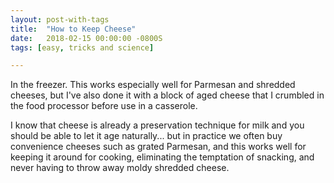 ```yaml
---
layout: post-with-tags
title:  "How to Keep Cheese"
date:   2018-02-15 00:00:00 -0800S
tags: [easy, tricks and science]

---
```


In the freezer. This works especially well for Parmesan and shredded cheeses, but I've also done it with a block of aged cheese that I crumbled in the food processor before use in a casserole.  

I know that cheese is already a preservation technique for milk and you should be able to let it age naturally... but in practice we often buy convenience cheeses such as grated Parmesan, and this works well for keeping it around for cooking, eliminating the temptation of snacking, and never having to throw away moldy shredded cheese. 
